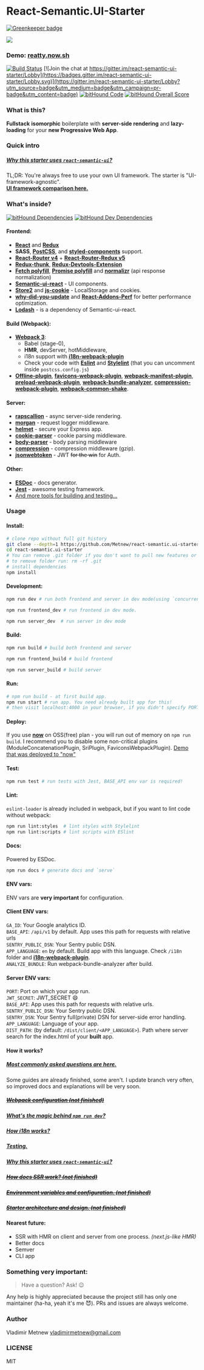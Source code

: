 # React-Semantic.UI-Starter

[![Greenkeeper badge](https://badges.greenkeeper.io/Metnew/react-semantic.ui-starter.svg)](https://greenkeeper.io/)

![](https://github.com/Metnew/react-semantic.ui-starter/blob/for-gh/screen.gif)

### Demo: [reatty.now.sh](https://reatty.now.sh/auth)
<div>

[![Build Status](https://travis-ci.org/Metnew/react-semantic.ui-starter.svg?branch=master)](https://travis-ci.org/Metnew/react-semantic.ui-starter)
[![Join the chat at https://gitter.im/react-semantic-ui-starter/Lobby](https://badges.gitter.im/react-semantic-ui-starter/Lobby.svg)](https://gitter.im/react-semantic-ui-starter/Lobby?utm_source=badge&utm_medium=badge&utm_campaign=pr-badge&utm_content=badge)
[![bitHound Code](https://www.bithound.io/github/Metnew/react-semantic.ui-starter/badges/code.svg)](https://www.bithound.io/github/Metnew/react-semantic.ui-starter)
[![bitHound Overall Score](https://www.bithound.io/github/Metnew/react-semantic.ui-starter/badges/score.svg)](https://www.bithound.io/github/Metnew/react-semantic.ui-starter)
<!-- [![codecov](https://codecov.io/gh/Metnew/react-semantic.ui-starter/branch/master/graph/badge.svg)](https://codecov.io/gh/Metnew/react-semantic.ui-starter) -->

</div>

### What is this?
**Fullstack** **isomorphic** boilerplate with **server-side rendering** and **lazy-loading** for your **new Progressive Web App**.

### Quick intro

##### [Why this starter uses `react-semantic-ui`?](/docs/SUI.md)
TL;DR: You're always free to use your own UI framework. The starter is "UI-framework-agnostic".    
**[UI framework comparison here.](https://hackernoon.com/the-coolest-react-ui-frameworks-for-your-new-react-app-ad699fffd651)**

### What's inside?

[![bitHound Dependencies](https://www.bithound.io/github/Metnew/react-semantic.ui-starter/badges/dependencies.svg)](https://www.bithound.io/github/Metnew/react-semantic.ui-starter/master/dependencies/npm)
[![bitHound Dev Dependencies](https://www.bithound.io/github/Metnew/react-semantic.ui-starter/badges/devDependencies.svg)](https://www.bithound.io/github/Metnew/react-semantic.ui-starter/master/dependencies/npm)

#### Frontend:
- **[React](https://facebook.github.io/react/)** and **[Redux](http://redux.js.org/)**
- **SASS**, **[PostCSS](https://github.com/postcss/postcss)**,  and **[styled-components](https://github.com/styled-components/styled-components)** support.
- **[React-Router v4](https://github.com/ReactTraining/react-router)** + **[React-Router-Redux v5](https://github.com/reactjs/react-router-redux)**
- **[Redux-thunk](https://github.com/gaearon/redux-thunk)**,  **[Redux-Devtools-Extension](https://github.com/zalmoxisus/redux-devtools-extension)**
- **[Fetch polyfill](https://github.com/matthew-andrews/isomorphic-fetch)**, **[Promise polyfill](https://github.com/stefanpenner/es6-promise)** and **[normalizr](https://github.com/paularmstrong/normalizr)** (api response normalization)
- **[Semantic-ui-react](http://react.semantic-ui.com/)** - UI components.
- **[Store2](https://github.com/nbubna/store)** and **[js-cookie](https://github.com/js-cookie/js-cookie)** - LocalStorage and cookies.
- **[why-did-you-update](https://github.com/garbles/why-did-you-update)** and **[React-Addons-Perf](https://facebook.github.io/react/docs/perf.html)** for better performance optimization.
- **[Lodash](https://lodash.com/)** - is a dependency of Semantic-ui-react.

#### Build (Webpack):
- **[Webpack 3](https://webpack.js.org)**:
    - Babel (stage-0),
    - **HMR**, devServer, hotMiddleware,
    - i18n support with **[i18n-webpack-plugin](https://github.com/webpack-contrib/i18n-webpack-plugin)**
    - Check your code with **[Eslint](https://github.com/eslint/eslint)** and **[Stylelint](https://github.com/stylelint/stylelint)** (that you can uncomment inside `postcss.config.js`)
- **[Offline-plugin](https://github.com/NekR/offline-plugin)**, **[favicons-webpack-plugin](https://github.com/jantimon/favicons-webpack-plugin)**,  **[webpack-manifest-plugin](https://github.com/danethurber/webpack-manifest-plugin)**, **[preload-webpack-plugin](https://github.com/GoogleChrome/preload-webpack-plugin)**, **[webpack-bundle-analyzer](https://www.npmjs.com/package/webpack-bundle-analyzer)**, **[compression-webpack-plugin](https://github.com/webpack-contrib/compression-webpack-plugin)**, **[webpack-common-shake](https://github.com/indutny/webpack-common-shake)**.

#### Server:
- **[rapscallion](https://github.com/FormidableLabs/rapscallion)** - async server-side rendering.
- **[morgan](https://www.npmjs.com/package/morgan)** - request logger middleware.
- **[helmet](https://github.com/helmetjs/helmet)** - secure your Express app.
- **[cookie-parser](https://www.npmjs.com/package/cookie-parser)** - cookie parsing middleware.
- **[body-parser](https://github.com/expressjs/body-parser)** - body parsing middleware
- **[compression](https://github.com/expressjs/compression)** -  compression middleware (gzip).
- **[jsonwebtoken](https://github.com/auth0/node-jsonwebtoken)** - JWT ~~for the win~~ for Auth.

#### Other:
- **[ESDoc](https://github.com/esdoc/esdoc)** - docs generator.
- **[Jest](https://facebook.github.io/jest/)** - awesome testing framework.
- [And more tools for building and testing...](https://github.com/Metnew/react-semantic.ui-starter/blob/master/package.json)

### Usage

#### Install:
```bash
# clone repo without full git history
git clone --depth=1 https://github.com/Metnew/react-semantic.ui-starter.git
cd react-semantic.ui-starter
# You can remove .git folder if you don't want to pull new features or need your own repo
# to remove folder run: rm -rf .git
# install dependencies
npm install
```

#### Development:

```bash
npm run dev # run both frontend and server in dev mode(using `concurrently`)

npm run frontend_dev # run frontend in dev mode.

npm run server_dev  # run server in dev mode
```

#### Build:

```bash
npm run build # build both frontend and server

npm run frontend_build # build frontend

npm run server_build # build server
```

#### Run:
```bash
# npm run build - at first build app.
npm run start # run app. You need already built app for this!
# then visit localhost:4000 in your browser, if you didn't specify PORT env var
```

#### Deploy:
If you use **[now](https://github.com/zeit/now)** on OSS(free) plan - you will run out of memory on `npm run build`. I recommend you to disable some non-critical plugins (ModuleConcatenationPlugin, SriPlugin, FaviconsWebpackPlugin). [Demo that was deployed to "now"](https://reatty.now.sh/)

#### Test:

```bash
npm run test # run tests with Jest, BASE_API env var is required!
```

#### Lint:

`eslint-loader` is already included in webpack, but if you want to lint code without webpack:

```bash
npm run lint:styles  # lint styles with Stylelint
npm run lint:scripts # lint scripts with ESlint
```

#### Docs:

Powered by ESDoc.

```bash
npm run docs # generate docs and `serve`
```

#### ENV vars:
ENV vars are **very important** for configuration.

#### Client ENV vars:
`GA_ID`: Your Google analytics ID.      
`BASE_API`: `/api/v1` by default. App uses this path for requests with relative urls      
`SENTRY_PUBLIC_DSN`: Your Sentry public DSN.     
`APP_LANGUAGE`: `en` by default. Build app with this language. Check `/i18n` folder and **[i18n-webpack-plugin](https://github.com/webpack-contrib/i18n-webpack-plugin)**.      
`ANALYZE_BUNDLE`: Run webpack-bundle-analyzer after build.     

#### Server ENV vars:
`PORT`: Port on which your app run.      
`JWT_SECRET`: JWT_SECRET :smile:     
`BASE_API`: App uses this path for requests with relative urls.    
`SENTRY_PUBLIC_DSN`: Your Sentry public DSN.      
`SENTRY_DSN`: Your Sentry full(private) DSN for server-side error handling.    
`APP_LANGUAGE`: Language of your app.     
`DIST_PATH`: (by default: `/dist/client/<APP_LANGUAGE>`). Path where server search for the index.html of your **built** app.    


#### How it works?

##### **[Most commonly asked questions are here.](/docs/faq.md)**

Some guides are already finished, some aren't. I update branch very often, so improved docs and explanations will be very soon.

##### ~~[Webpack configuration (not finished)](/docs/webpack.md)~~
##### [What's the magic behind `npm run dev`?](/docs/scripts.md)
##### [How i18n works?](/docs/i18n.md)
##### [Testing.](/docs/testing.md)
##### [Why this starter uses `react-semantic-ui`?](/docs/SUI.md)
##### ~~[How does SSR work? (not finished)](/docs/ssr.md)~~
##### ~~[Environment variables and configuration. (not finished)](/docs/env_vars.md)~~
##### ~~[Starter architecture and design. (not finished)](/docs/design.md)~~


#### Nearest future:
- SSR with HMR on client and server from one process. *(next.js-like HMR)*
- Better docs
- Semver
- CLI app


### Something very important:

> Have a question? Ask! :wink:

Any help is highly appreciated because the project still has only one maintainer (ha-ha, yeah it's me :smiling_imp:).
PRs and issues are always welcome.

### Author
Vladimir Metnew <vladimirmetnew@gmail.com>

### LICENSE
MIT

